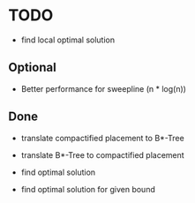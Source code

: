 TODO
====

* find local optimal solution

Optional
--------

* Better performance for sweepline (n * log(n))

Done
----

* translate compactified placement to B*-Tree
* translate B*-Tree to compactified placement

* find optimal solution
* find optimal solution for given bound